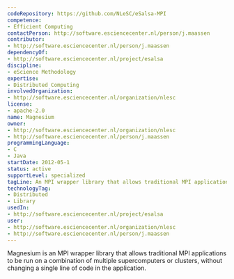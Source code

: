 ```yaml
---
codeRepository: https://github.com/NLeSC/eSalsa-MPI
competence:
- Efficient Computing
contactPerson: http://software.esciencecenter.nl/person/j.maassen
contributor:
- http://software.esciencecenter.nl/person/j.maassen
dependencyOf:
- http://software.esciencecenter.nl/project/esalsa
discipline:
- eScience Methodology
expertise:
- Distributed Computing
involvedOrganization:
- http://software.esciencecenter.nl/organization/nlesc
license:
- apache-2.0
name: Magnesium
owner:
- http://software.esciencecenter.nl/organization/nlesc
- http://software.esciencecenter.nl/person/j.maassen
programmingLanguage:
- C
- Java
startDate: 2012-05-1
status: active
supportLevel: specialized
tagLine: An MPI wrapper library that allows traditional MPI applications to be run on a combination of multiple supercomputers or clusters, without changing a single line of code in the application.
technologyTag:
- Distributed
- Library
usedIn:
- http://software.esciencecenter.nl/project/esalsa
user:
- http://software.esciencecenter.nl/organization/nlesc
- http://software.esciencecenter.nl/person/j.maassen
---
```

Magnesium is an MPI wrapper library that allows traditional MPI 
applications to be run on a combination of multiple supercomputers 
or clusters, without changing a single line of code in the application.
